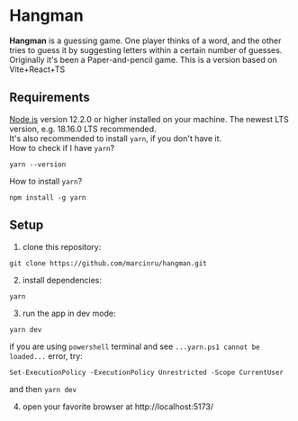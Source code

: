# Hangman
**Hangman** is a guessing game. One player thinks of a word, and the other tries to guess it by suggesting letters within a certain number of guesses. Originally it's been a Paper-and-pencil game. This is a version based on Vite+React+TS

## Requirements
[Node.js](https://nodejs.org/en) version 12.2.0 or higher installed on your machine. The newest LTS version, e.g. 18.16.0 LTS recommended.  
It's also recommended to install `yarn`, if you don't have it.  
How to check if I have `yarn`?
```
yarn --version
```
How to install `yarn`?
```
npm install -g yarn
```

## Setup
1. clone this repository:
```
git clone https://github.com/marcinru/hangman.git
```
2. install dependencies:
```
yarn
```
3. run the app in dev mode:
```
yarn dev
```
if you are using `powershell` terminal and see `...yarn.ps1 cannot be loaded...` error, try:
```
Set-ExecutionPolicy -ExecutionPolicy Unrestricted -Scope CurrentUser
```
and then `yarn dev`

4. open your favorite browser at http://localhost:5173/
